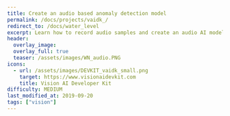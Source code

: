 ```yaml
---
title: Create an audio based anomaly detection model
permalink: /docs/projects/vaidk_/
redirect_to: /docs/water_level
excerpt: Learn how to record audio samples and create an audio AI model
header:
  overlay_image: 
  overlay_full: true
  teaser: /assets/images/WN_audio.PNG
icons:
  - url: /assets/images/DEVKIT_vaidk_small.png
    target: https://www.visionaidevkit.com
    title: Vision AI Developer Kit
difficulty: MEDIUM
last_modified_at: 2019-09-20
tags: ["vision"]
---
```

